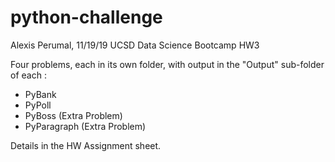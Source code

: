 # python-challenge
Alexis Perumal, 11/19/19
UCSD Data Science Bootcamp HW3

Four problems, each in its own folder, with output in the "Output" sub-folder of each :
  - PyBank
  - PyPoll
  - PyBoss (Extra Problem)
  - PyParagraph (Extra Problem)

Details in the HW Assignment sheet.

